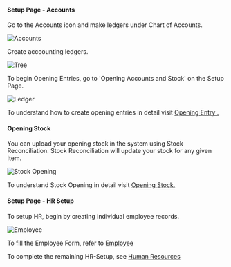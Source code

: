 #### Setup Page - Accounts

  
Go to the Accounts icon and make ledgers under Chart of Accounts.

![Accounts](assets/frappe_io/images/erpnext/seconddaysetup-accounts.png)

  

Create acccounting ledgers.

![Tree](assets/frappe_io/images/erpnext/seconddaysetup-tree.png)

  

To begin Opening Entries, go to 'Opening Accounts and Stock' on the Setup
Page.

![Ledger](assets/frappe_io/images/erpnext/seconddaysetup-accounts-jv.png)

  

To understand how to create opening entries in detail visit [Opening Entry
.](/apps/erpnext/user-guide/accounts/opening-accounts)

  

#### Opening Stock

You can upload your opening stock in the system using Stock Reconciliation.
Stock Reconciliation will update your stock for any given Item.

![Stock Opening](assets/frappe_io/images/erpnext/seconddaysetup-stock-opening.png)  

To understand Stock Opening in detail visit [Opening Stock.](/apps/erpnext/user-guide/setting-up/stock-reconciliation-for-non-serialized-item)

  

#### Setup Page - HR Setup

To setup HR, begin by creating individual employee records.

![Employee](assets/frappe_io/images/erpnext/seconddaysetup-hr.png)

To fill the Employee Form, refer to [Employee](/apps/erpnext/user-guide/human-resource-management/employee-master)

To complete the remaining HR-Setup, see [Human Resources](/apps/erpnext/user-guide/human-resource-management)

